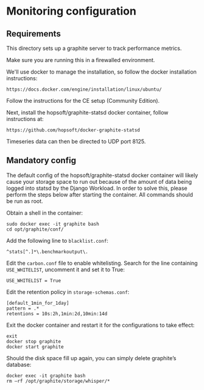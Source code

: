 # Monitoring configuration

## Requirements
This directory sets up a graphite server to track performance metrics.

Make sure you are running this in a firewalled environment.

We'll use docker to manage the installation, so follow the docker
installation instructions:

    https://docs.docker.com/engine/installation/linux/ubuntu/

Follow the instructions for the CE setup (Community Edition).

Next, install the hopsoft/graphite-statsd docker container, follow instructions
at:

    https://github.com/hopsoft/docker-graphite-statsd

Timeseries data can then be directed to UDP port 8125.

## Mandatory config
The default config of the hopsoft/graphite-statsd docker container will likely
cause your storage space to run out because of the amount of data being logged
into statsd by the Django Workload. In order to solve this, please perform the
steps below after starting the container. All commands should be run as root.

Obtain a shell in the container:
```
sudo docker exec -it graphite bash
cd opt/graphite/conf/
```

Add the following line to `blacklist.conf`:
```
^stats[^.]*\.benchmarkoutput\.
```

Edit the `carbon.conf` file to enable whitelisting. Search for the line
containing `USE_WHITELIST`, uncomment it and set it to True:
```
USE_WHITELIST = True
```

Edit the retention policy in `storage-schemas.conf`:
```
[default_1min_for_1day]
pattern = .*
retentions = 10s:2h,1min:2d,10min:14d
```

Exit the docker container and restart it for the configurations to take effect:
```
exit
docker stop graphite
docker start graphite
```

Should the disk space fill up again, you can simply delete graphite’s database:
```
docker exec -it graphite bash
rm –rf /opt/graphite/storage/whisper/*
```

